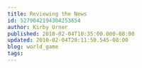 ```yaml
---
title: Reviewing the News
id: 5279042194304253654
author: Kirby Urner
published: 2010-02-04T10:35:00.000-08:00
updated: 2010-02-04T20:11:50.545-08:00
blog: world_game
tags: 
---
```



